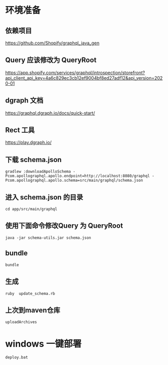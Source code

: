 # 环境准备

## 依赖项目

   https://github.com/Shopify/graphql_java_gen

##  Query 应该修改为 QueryRoot

https://app.shopify.com/services/graphql/introspection/storefront?api_client_api_key=4a6c829ec3cb12ef9004bf8ed27adf12&api_version=2020-01

## dgraph 文档

https://graphql.dgraph.io/docs/quick-start/

## Rect 工具

https://play.dgraph.io/

## 下载 schema.json

    gradlew :downloadApolloSchema -Pcom.apollographql.apollo.endpoint=http://localhost:8080/graphql -Pcom.apollographql.apollo.schema=src/main/graphql/schema.json

## 进入 schema.json 的目录

    cd app/src/main/graphql

## 使用下面命令修改Query 为 QueryRoot

    java -jar schema-utils.jar schema.json
     
     
     
## bundle

    bundle
     
## 生成

    ruby  update_schema.rb
    
## 上次到maven仓库

    uploadArchives
    
    
# windows 一键部署

    deploy.bat  

